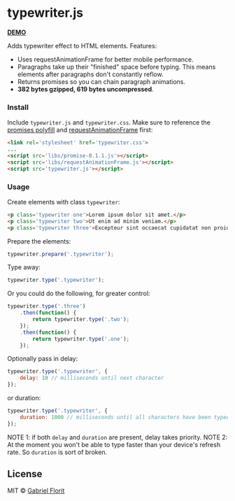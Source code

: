 # typewriter.js

**[DEMO](http://gabrielflorit.github.io/typewriter.js/)**

Adds typewriter effect to HTML elements. Features:

- Uses requestAnimationFrame for better mobile performance.
- Paragraphs take up their "finished" space before typing. This means elements after paragraphs don't constantly reflow.
- Returns promises so you can chain paragraph animations.
- **382 bytes gzipped, 619 bytes uncompressed**.


### Install

Include `typewriter.js` and `typewriter.css`. Make sure to reference the [promises polyfill](http://www.html5rocks.com/en/tutorials/es6/promises/) and [requestAnimationFrame](http://www.paulirish.com/2011/requestanimationframe-for-smart-animating/) first:

``` html
<link rel='stylesheet' href='typewriter.css'>
...
<script src='libs/promise-0.1.1.js'></script>
<script src='libs/requestAnimationFrame.js'></script>
<script src='typewriter.js'></script>
```


### Usage

Create elements with class `typewriter`:

``` html
<p class='typewriter one'>Lorem ipsum dolor sit amet.</p>
<p class='typewriter two'>Ut enim ad minim veniam.</p>
<p class='typewriter three'>Excepteur sint occaecat cupidatat non proident.</p>
```

Prepare the elements:

``` javascript
typewriter.prepare('.typewriter');
```

Type away:

``` javascript
typewriter.type('.typewriter');
```

Or you could do the following, for greater control:

``` javascript
typewriter.type('.three')
	.then(function() {
		return typewriter.type('.two');
	});
	.then(function() {
		return typewriter.type('.one');
	});
```

Optionally pass in delay:

``` javascript
typewriter.type('.typewriter', {
	delay: 10 // milliseconds until next character
});
```

or duration:

``` javascript
typewriter.type('.typewriter', {
	duration: 1000 // milliseconds until all characters have been typed
});
```
NOTE 1: if both `delay` and `duration` are present, delay takes priority.
NOTE 2: At the moment you won't be able to type faster than your device's refresh rate. So `duration` is sort of broken.

## License

MIT © [Gabriel Florit](http://gabrielflor.it)
